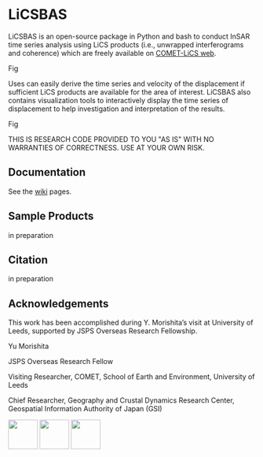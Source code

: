 # LiCSBAS

LiCSBAS is an open-source package in Python and bash to conduct InSAR time series analysis using LiCS products (i.e., unwrapped interferograms and coherence) which are freely available on [COMET-LiCS web](https://comet.nerc.ac.uk/COMET-LiCS-portal/).

Fig

Uses can easily derive the time series and velocity of the displacement if sufficient LiCS products are available for the area of interest. LiCSBAS also contains visualization tools to interactively display the time series of displacement to help investigation and interpretation of the results.

Fig

THIS IS RESEARCH CODE PROVIDED TO YOU "AS IS" WITH NO WARRANTIES OF CORRECTNESS. USE AT YOUR OWN RISK.

## Documentation

See the [wiki](https://github.com/yumorishita/LiCSBAS/wiki) pages.

## Sample Products

in preparation

## Citation

in preparation

## Acknowledgements

This work has been accomplished during Y. Morishita’s visit at University of Leeds, supported by JSPS Overseas Research Fellowship.



Yu Morishita

JSPS Overseas Research Fellow

Visiting Researcher, COMET, School of Earth and Environment, University of Leeds

Chief Researcher, Geography and Crustal Dynamics Research Center, Geospatial Information Authority of Japan (GSI)


[<img src="https://raw.githubusercontent.com/wiki/yumorishita/LiCSBAS/images/COMET_logo.png"  height="60">](https://comet.nerc.ac.uk/) [<img src="https://raw.githubusercontent.com/wiki/yumorishita/LiCSBAS/images/LiCS_logo.jpg"  height="60">](https://comet.nerc.ac.uk/COMET-LiCS-portal/) [<img src="https://raw.githubusercontent.com/wiki/yumorishita/LiCSBAS/images/GSI_logo.png"  height="60">](https://www.gsi.go.jp/)

